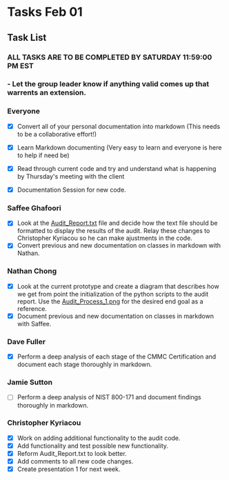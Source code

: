# Tasks Feb 01 # 

## Task List ##

### ALL TASKS ARE TO BE COMPLETED BY SATURDAY 11:59:00 PM EST ###

### - Let the group leader know if anything valid comes up that warrents an extension. ###

### Everyone ###

- [X] Convert all of your personal documentation into markdown (This needs to be a collaborative effort!)
- [X] Learn Markdown documenting (Very easy to learn and everyone is here to help if need be)
- [X] Read through current code and try and understand what is happening by Thursday's meeting with the client
- [X] Documentation Session for new code. 


### Saffee Ghafoori ###

- [X] Look at the [Audit_Report.txt](Scripts/Audit_report.txt) file and decide how the text file should be formatted to display the results of the audit. Relay these changes to Christopher Kyriacou so he can make ajustments in the code. 
- [X] Convert previous and new documentation on classes in markdown with Nathan.

### Nathan Chong ###

- [X] Look at the current prototype and create a diagram that describes how we get from point the initialization of the python scripts to the audit report. Use the [Audit_Process_1.png](Diagrams/Audit_Process_1.png) for the desired end goal as a reference.
- [X] Document previous and new documentation on classes in markdown with Saffee. 

### Dave Fuller ###

- [X] Perform a deep analysis of each stage of the CMMC Certification and document each stage thoroughly in markdown.

### Jamie Sutton ### 

- [ ] Perform a deep analysis of NIST 800-171 and document findings thoroughly in markdown.

### Christopher Kyriacou ###

- [X] Work on adding additional functionality to the audit code.
- [X] Add functionality and test possible new functionality.
- [X] Reform Audit_Report.txt to look better.
- [X] Add comments to all new code changes.
- [X] Create presentation 1 for next week. 
